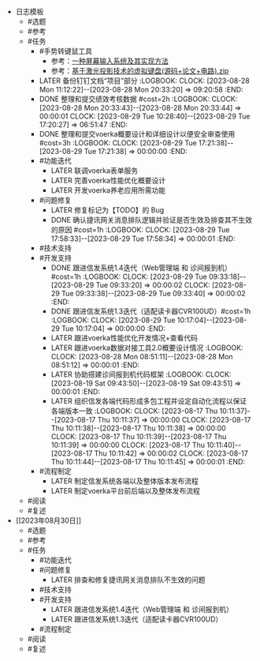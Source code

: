 - 日志模板
	- #选题
	- #参考
	- #任务
		- #手势转键鼠工具
			- 参考：[一种屏幕输入系统及其实现方法](https://patents.google.com/patent/CN102436327B/zh)
			- 参考：[基于激光投影技术的虚拟键盘(源码+论文+电路).zip](https://pan.baidu.com/s/1NomDo1Sx-MnuqWQSWPclAA?pwd=9zo8)
		- LATER 备份钉钉文档“项目”部分
		  :LOGBOOK:
		  CLOCK: [2023-08-28 Mon 11:12:22]--[2023-08-28 Mon 20:33:20] =>  09:20:58
		  :END:
		- DONE 整理和提交绩效考核数据 #cost=2h
		  :LOGBOOK:
		  CLOCK: [2023-08-28 Mon 20:33:43]--[2023-08-28 Mon 20:33:44] =>  00:00:01
		  CLOCK: [2023-08-29 Tue 10:28:40]--[2023-08-29 Tue 17:20:27] =>  06:51:47
		  :END:
		- DONE 整理和提交voerka概要设计和详细设计以便安全审查使用 #cost=3h
		  :LOGBOOK:
		  CLOCK: [2023-08-29 Tue 17:21:38]--[2023-08-29 Tue 17:21:38] =>  00:00:00
		  :END:
		- #功能迭代
			- LATER 联调voerka表单服务
			- LATER 完善voerka性能优化概要设计
			- LATER 开发voerka养老应用所需功能
		- #问题修复
			- LATER 修复标记为【TODO】的 Bug
			- DONE 确认捷讯网关消息排队逻辑并验证是否生效及排查其不生效的原因 #cost=1h
			  :LOGBOOK:
			  CLOCK: [2023-08-29 Tue 17:58:33]--[2023-08-29 Tue 17:58:34] =>  00:00:01
			  :END:
		- #技术支持
		- #开发支持
			- DONE 跟进信发系统1.4迭代（Web管理端 和 诊间报到机）#cost=1h
			  :LOGBOOK:
			  CLOCK: [2023-08-29 Tue 09:33:18]--[2023-08-29 Tue 09:33:20] =>  00:00:02
			  CLOCK: [2023-08-29 Tue 09:33:38]--[2023-08-29 Tue 09:33:40] =>  00:00:02
			  :END:
			- DONE 跟进信发系统1.3迭代（适配读卡器CVR100UD）#cost=1h
			  :LOGBOOK:
			  CLOCK: [2023-08-29 Tue 10:17:04]--[2023-08-29 Tue 10:17:04] =>  00:00:00
			  :END:
			- LATER 跟进voerka性能优化开发情况+查看代码
			- LATER 跟进voerka数据对接工具2.0概要设计情况
			  :LOGBOOK:
			  CLOCK: [2023-08-28 Mon 08:51:11]--[2023-08-28 Mon 08:51:12] =>  00:00:01
			  :END:
			- LATER 协助搭建诊间报到机代码框架
			  :LOGBOOK:
			  CLOCK: [2023-08-19 Sat 09:43:50]--[2023-08-19 Sat 09:43:51] =>  00:00:01
			  :END:
			- LATER 组织信发各端代码形成多包工程并设定自动化流程以保证各端版本一致
			  :LOGBOOK:
			  CLOCK: [2023-08-17 Thu 10:11:37]--[2023-08-17 Thu 10:11:37] =>  00:00:00
			  CLOCK: [2023-08-17 Thu 10:11:38]--[2023-08-17 Thu 10:11:38] =>  00:00:00
			  CLOCK: [2023-08-17 Thu 10:11:39]--[2023-08-17 Thu 10:11:39] =>  00:00:00
			  CLOCK: [2023-08-17 Thu 10:11:40]--[2023-08-17 Thu 10:11:42] =>  00:00:02
			  CLOCK: [2023-08-17 Thu 10:11:44]--[2023-08-17 Thu 10:11:45] =>  00:00:01
			  :END:
		- #流程制定
			- LATER 制定信发系统各端以及整体版本发布流程
			- LATER 制定voerka平台前后端以及整体发布流程
	- #阅读
	- #复述
- [[2023年08月30日]]
	- #选题
	- #参考
	- #任务
		- #功能迭代
		- #问题修复
			- LATER 排查和修复捷讯网关消息排队不生效的问题
		- #技术支持
		- #开发支持
			- LATER 跟进信发系统1.4迭代（Web管理端 和 诊间报到机）
			- LATER 跟进信发系统1.3迭代（适配读卡器CVR100UD）
		- #流程制定
	- #阅读
	- #复述